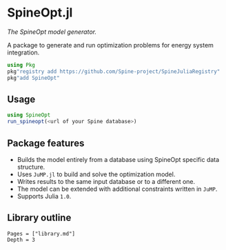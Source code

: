 # SpineOpt.jl

*The SpineOpt model generator.*

A package to generate and run optimization problems for energy system integration.

```julia
using Pkg
pkg"registry add https://github.com/Spine-project/SpineJuliaRegistry"
pkg"add SpineOpt"
```

## Usage

```julia
using SpineOpt
run_spineopt(<url of your Spine database>)
```

## Package features

- Builds the model entirely from a database using SpineOpt specific data structure.
- Uses `JuMP.jl` to build and solve the optimization model.
- Writes results to the same input database or to a different one.
- The model can be extended with additional constraints written in `JuMP`.
- Supports Julia `1.0`.


## Library outline

```@contents
Pages = ["library.md"]
Depth = 3
```
